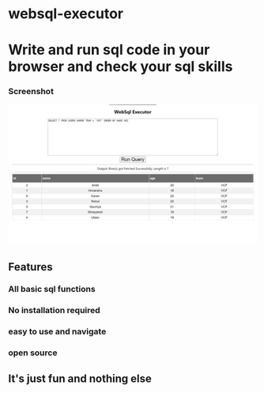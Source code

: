 # websql-executor
# Write and run sql code in your browser and check your sql skills

### Screenshot
![img](https://github.com/himanshurajora/websql-executor/blob/master/Screenshot%202021-07-26%20155039.jpg)

## Features
### All basic sql functions
### No installation required 
### easy to use and navigate
### open source

## It's just fun and nothing else
